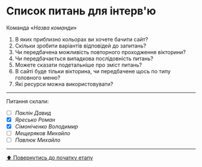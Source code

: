 # Список питань для інтерв'ю
Команда «*Назва команди*»

1. В яких приблизно кольорах ви хочете бачити сайт?
2. Скільки зробити варіантів відповідей до запитань?
3. Чи передбачена можливість повторного проходження вікторини?
4. Чи передбачається випадкова послідовність питань?
5. Можете сказати подетальніше про зміст питань?
6. В сайті буде тільки вікторина, чи передбачене щось по типу головного меню?
7. Які ресурси можна використовувати?

---
Питання склали:			

- [ ] *Паклін Давид*
- [X] *Яресько Роман*
- [X] *Сімоніченко Володимир*
- [ ] *Мещеряков Михайло*
- [ ] *Павлюк Михайло*

---
[:arrow_up: Повернутись до початку етапу](/docs/1.Envisioning/README.md)
